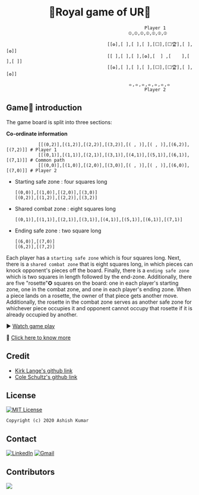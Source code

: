 <h1 align="center">👑Royal game of UR👑 </h1>

                                                        Player 1
                                                  ⦶,⦶,⦶,⦶,⦶,⦶,⦶
      
                                          [[✪],[ ],[ ],[ ],[⬜],[⬜🏆],[ ],[✪]]
                                          [[ ],[ ],[ ],[✪],[  ] ,[    ],[ ],[ ]]
                                          [[✪],[ ],[ ],[ ],[⬜],[⬜🏆],[ ],[✪]]
      
                                                  ⦵,⦵,⦵,⦵,⦵,⦵,⦵
                                                        Player 2

## Game🎲 introduction
The game board is split into three sections: 

**Co-ordinate information**
```
            [[(0,2)],[(1,2)],[(2,2)],[(3,2)],[( , )],[( , )],[(6,2)],[(7,2)]] # Player 1
            [[(0,1)],[(1,1)],[(2,1)],[(3,1)],[(4,1)],[(5,1)],[(6,1)],[(7,1)]] # Common path
            [[(0,0)],[(1,0)],[(2,0)],[(3,0)],[( , )],[( , )],[(6,0)],[(7,0)]] # Player 2
```

- Starting safe zone : four squares long  

      [(0,0)],[(1,0)],[(2,0)],[(3,0)]
      [(0,2)],[(1,2)],[(2,2)],[(3,2)]

- Shared combat zone : eight squares long  

      [(0,1)],[(1,1)],[(2,1)],[(3,1)],[(4,1)],[(5,1)],[(6,1)],[(7,1)]

- Ending safe zone   : two square long

      [(6,0)],[(7,0)]
      [(6,2)],[(7,2)]
  
Each player has a `starting safe zone` which is four squares long. Next, there is a `shared combat zone` that is eight squares long, in which pieces can knock opponent's pieces off the board. Finally, there is a `ending safe zone` which is two squares in length followed by the end-zone. Additionally, there are five "rosette"✪ squares on the board: one in each player's starting zone, one in the combat zone, and one in each player's ending zone. When a piece lands on a rosette, the owner of that piece gets another move. Additionally, the rosette in the combat zone serves as another safe zone for whichever piece occupies it and opponent cannot occupy that rosette if it is already occupied by another. 

▶️ [Watch game play](https://www.youtube.com/watch?v=WZskjLq040I) 

📙 [Click here to know more](https://en.wikipedia.org/wiki/Royal_Game_of_Ur)

## Credit
- [Kirk Lange's github link](https://github.com/kirklange)
- [Cole Schultz's github link](https://github.com/schultzcole)

## License

[![MIT License](https://img.shields.io/github/license/ashishcssom/AI-implementation-for-game-of-UR.svg?style=flat-square&colorB=C62121)](https://github.com/ashishcssom/AI-implementation-for-game-of-UR/blob/main/LICENSE)
```
Copyright (c) 2020 Ashish Kumar
```

## Contact
[![LinkedIn](https://img.shields.io/badge/-Ashish%20Kumar-blue?style=social&logo=Linkedin&logoColor=blue&link=https://www.linkedin.com/in/ashishk766/)](https://www.linkedin.com/in/ashishk766/) 
[![Gmail](https://img.shields.io/badge/-Ashish%20Kumar-c14438?style=social&logo=Gmail&logoColor=red&link=mailto:ashish.krb7@gmail.com)](mailto:ashish.krb7@gmail.com) 

## Contributors

<a href="https://github.com/ashishkrb7/AI-implementation-for-game-of-UR/graphs/contributors">
  <img src="https://contrib.rocks/image?repo=ashishkrb7/AI-implementation-for-game-of-UR" />
</a>
